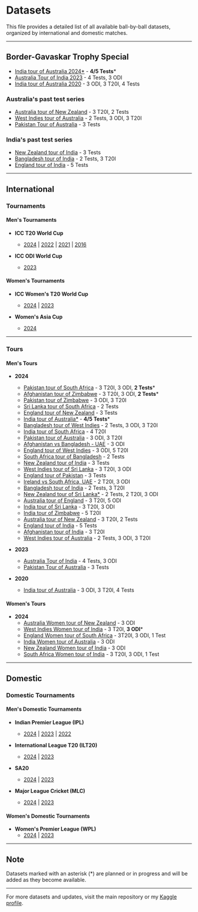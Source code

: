# Datasets

This file provides a detailed list of all available ball-by-ball datasets, organized by international and domestic matches.

---

## Border-Gavaskar Trophy Special

- [India tour of Australia 2024*](International/Men's/Tours/2024/ind_aus_2024) - **4/5 Tests***
- [Australia Tour of India 2023](International/Men's/Tours/2023/aus_ind_2023) - 4 Tests, 3 ODI
- [India tour of Australia 2020](International/Men's/Tours/2020/ind_aus_2020) - 3 ODI, 3 T20I, 4 Tests

### Australia's past test series

- [Australia tour of New Zealand](International/Men's/Tours/2024/aus_nz_2024) - 3 T20I, 2 Tests
- [West Indies tour of Australia](International/Men's/Tours/2024/wi_aus_2024) - 2 Tests, 3 ODI, 3 T20I
- [Pakistan Tour of Australia](International/Men's/Tours/2023/pak_aus_2023) - 3 Tests

### India's past test series

- [New Zealand tour of India](International/Men's/Tours/2024/nz_ind_2024) - 3 Tests
- [Bangladesh tour of India](International/Men's/Tours/2024/ban_ind_2024) - 2 Tests, 3 T20I
- [England tour of India](International/Men's/Tours/2024/eng_ind_2024) - 5 Tests

---

## International

### Tournaments

#### Men's Tournaments

- **ICC T20 World Cup**
  - [2024](International/Men's/Tournaments/T20_WC/2024) | [2022](International/Men's/Tournaments/T20_WC/2022) | [2021](International/Men's/Tournaments/T20_WC/2021) | [2016](International/Men's/Tournaments/T20_WC/2016)

- **ICC ODI World Cup**
  - [2023](International/Men's/Tournaments/ODI_WC/2023)

#### Women's Tournaments

- **ICC Women's T20 World Cup**
  - [2024](International/Women's/WT20%20WC/2024) | [2023](International/Women's/WT20%20WC/2023)
  
- **Women's Asia Cup**
  - [2024](International/Women's/W%20Asia%20Cup/2024)

---

### Tours

#### Men's Tours

- **2024**
  - [Pakistan tour of South Africa](International/Men's/Tours/2024/pak_rsa_2024) - 3 T20I, 3 ODI, **2 Tests***
  - [Afghanistan tour of Zimbabwe](International/Men's/Tours/2024/afg_zim_2024) - 3 T20I, 3 ODI, **2 Tests***
  - [Pakistan tour of Zimbabwe](International/Men's/Tours/2024/pak_zim_2024) - 3 ODI, 3 T20I
  - [Sri Lanka tour of South Africa](International/Men's/Tours/2024/sl_rsa_2024) - 2 Tests
  - [England tour of New Zealand](International/Men's/Tours/2024/eng_nz_2024) - 3 Tests
  - [India tour of Australia*](International/Men's/Tours/2024/ind_aus_2024) - **4/5 Tests***
  - [Bangladesh tour of West Indies](International/Men's/Tours/2024/ban_wi_2024) - 2 Tests, 3 ODI, 3 T20I
  - [India tour of South Africa](International/Men's/Tours/2024/ind_sa_2024) - 4 T20I
  - [Pakistan tour of Australia](International/Men's/Tours/2024/pak_aus_2024) - 3 ODI, 3 T20I
  - [Afghanistan vs Bangladesh - UAE](International/Men's/Tours/2024/afg_ban_2024) - 3 ODI
  - [England tour of West Indies](International/Men's/Tours/2024/eng_wi_2024) - 3 ODI, 5 T20I
  - [South Africa tour of Bangladesh](International/Men's/Tours/2024/rsa_ban_2024) - 2 Tests
  - [New Zealand tour of India](International/Men's/Tours/2024/nz_ind_2024) - 3 Tests
  - [West Indies tour of Sri Lanka](International/Men's/Tours/2024/wi_sl_2024) - 3 T20I, 3 ODI
  - [England tour of Pakistan](International/Men's/Tours/2024/eng_pak_2024) - 3 Tests
  - [Ireland vs South Africa, UAE](International/Men's/Tours/2024/ire_rsa_2024) - 2 T20I, 3 ODI
  - [Bangladesh tour of India](International/Men's/Tours/2024/ban_ind_2024) - 2 Tests, 3 T20I
  - [New Zealand tour of Sri Lanka*](International/Men's/Tours/2024/nz_sl_2024) - 2 Tests, 2 T20I, 3 ODI
  - [Australia tour of England](International/Men's/Tours/2024/aus_eng_2024) - 3 T20I, 5 ODI
  - [India tour of Sri Lanka](International/Men's/Tours/2024/ind_sl_2024) - 3 T20I, 3 ODI
  - [India tour of Zimbabwe](International/Men's/Tours/2024/ind_zim_2024) - 5 T20I
  - [Australia tour of New Zealand](International/Men's/Tours/2024/aus_nz_2024) - 3 T20I, 2 Tests
  - [England tour of India](International/Men's/Tours/2024/eng_ind_2024) - 5 Tests
  - [Afghanistan tour of India](International/Men's/Tours/2024/afg_ind_2024) - 3 T20I
  - [West Indies tour of Australia](International/Men's/Tours/2024/wi_aus_2024) - 2 Tests, 3 ODI, 3 T20I

- **2023**
  - [Australia Tour of India](International/Men's/Tours/2023/aus_ind_2023) - 4 Tests, 3 ODI
  - [Pakistan Tour of Australia](International/Men's/Tours/2023/pak_aus_2023) - 3 Tests

- **2020**
  - [India tour of Australia](International/Men's/Tours/2020/ind_aus_2020) - 3 ODI, 3 T20I, 4 Tests

#### Women's Tours

- **2024**
  - [Australia Women tour of New Zealand](International/Women's/Tours/2024/ausw_nzw_2024) - 3 ODI
  - [West Indies Women tour of India](International/Women's/Tours/2024/wiw_indw_2024) - 3 T20I, **3 ODI***
  - [England Women tour of South Africa](International/Women's/Tours/2024/engw_rsaw_2024) - 3T20I, 3 ODI, 1 Test
  - [India Women tour of Australia](International/Women's/Tours/2024/indw_ausw_2024) - 3 ODI
  - [New Zealand Women tour of India](International/Women's/Tours/2024/nzw_indw_2024) - 3 ODI
  - [South Africa Women tour of India](International/Women's/2024/saw_indw_2024) - 3 T20I, 3 ODI, 1 Test

---

## Domestic

### Domestic Tournaments

#### Men's Domestic Tournaments

- **Indian Premier League (IPL)**
  - [2024](Domestic/Men's/IPL/2024) | [2023](Domestic/Men's/IPL/2023) | [2022](Domestic/Men's/IPL/2022)

- **International League T20 (ILT20)**
  - [2024](Domestic/Men's/ILT20/2024) | [2023](Domestic/Men's/ILT20/2023)

- **SA20**
  - [2024](Domestic/Men's/SA20/2024) | [2023](Domestic/Men's/SA20/2023)

- **Major League Cricket (MLC)**
  - [2024](Domestic/Men's/MLC/2024) | [2023](Domestic/Men's/MLC/2023)

#### Women's Domestic Tournaments

- **Women's Premier League (WPL)**
  - [2024](Domestic/Women's/WPL/2024) | [2023](Domestic/Women's/WPL/2023)

---

## Note

Datasets marked with an asterisk (*) are planned or in progress and will be added as they become available.

---

For more datasets and updates, visit the main repository or my [Kaggle profile](https://www.kaggle.com/sahiltailor).

